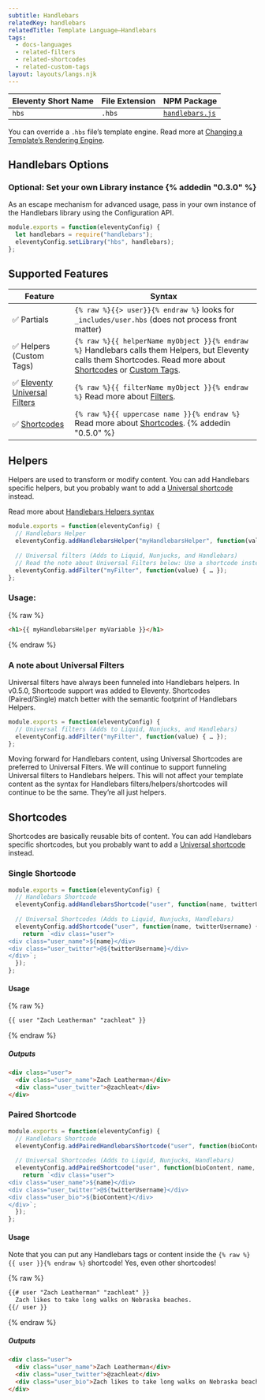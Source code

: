 ```yaml
---
subtitle: Handlebars
relatedKey: handlebars
relatedTitle: Template Language—Handlebars
tags:
  - docs-languages
  - related-filters
  - related-shortcodes
  - related-custom-tags
layout: layouts/langs.njk
---
```

| Eleventy Short Name | File Extension | NPM Package                                                |
| ------------------- | -------------- | ---------------------------------------------------------- |
| `hbs`               | `.hbs`         | [`handlebars.js`](https://github.com/wycats/handlebars.js) |

You can override a `.hbs` file’s template engine. Read more at [Changing a Template’s Rendering Engine](/docs/languages/#overriding-the-template-language).

## Handlebars Options

### Optional: Set your own Library instance {% addedin "0.3.0" %}

As an escape mechanism for advanced usage, pass in your own instance of the Handlebars library using the Configuration API.

```js
module.exports = function(eleventyConfig) {
  let handlebars = require("handlebars");
  eleventyConfig.setLibrary("hbs", handlebars);
};
```

## Supported Features

| Feature                                                                      | Syntax                                                                                                                                  |
| ---------------------------------------------------------------------------- | --------------------------------------------------------------------------------------------------------------------------------------- |
| ✅ Partials                                                                  | `{% raw %}{{> user}}{% endraw %}` looks for `_includes/user.hbs` (does not process front matter)                                                                                             |
| ✅ Helpers (Custom Tags)                                                                   | `{% raw %}{{ helperName myObject }}{% endraw %}` Handlebars calls them Helpers, but Eleventy calls them Shortcodes. Read more about [Shortcodes](/docs/shortcodes/) or [Custom Tags](/docs/custom-tags/).                                |
| ✅ [Eleventy Universal Filters](/docs/filters/#universal-filters) | `{% raw %}{{ filterName myObject }}{% endraw %}` Read more about [Filters](/docs/filters/). |
| ✅ [Shortcodes](/docs/shortcodes/) | `{% raw %}{{ uppercase name }}{% endraw %}` Read more about [Shortcodes](/docs/shortcodes/). {% addedin "0.5.0" %}|


<span id="filters"></span><span id="shortcodes"></span>

## Helpers

Helpers are used to transform or modify content. You can add Handlebars specific helpers, but you probably want to add a [Universal shortcode](/docs/filters/) instead.

Read more about [Handlebars Helpers syntax](http://handlebarsjs.com/#helpers)

```js
module.exports = function(eleventyConfig) {
  // Handlebars Helper
  eleventyConfig.addHandlebarsHelper("myHandlebarsHelper", function(value) { … });
  
  // Universal filters (Adds to Liquid, Nunjucks, and Handlebars)
  // Read the note about Universal Filters below: Use a shortcode instead!
  eleventyConfig.addFilter("myFilter", function(value) { … });
};
```

### Usage:

{% raw %}
```html
<h1>{{ myHandlebarsHelper myVariable }}</h1>
```
{% endraw %}

### A note about Universal Filters

Universal filters have always been funneled into Handlebars helpers. In v0.5.0, Shortcode support was added to Eleventy. Shortcodes (Paired/Single) match better with the semantic footprint of Handlebars Helpers.

```js
module.exports = function(eleventyConfig) {  
  // Universal filters (Adds to Liquid, Nunjucks, and Handlebars)
  eleventyConfig.addFilter("myFilter", function(value) { … });
};
```

Moving forward for Handlebars content, using Universal Shortcodes are preferred to Universal Filters. We will continue to support funneling Universal filters to Handlebars helpers. This will not affect your template content as the syntax for Handlebars filters/helpers/shortcodes will continue to be the same. They’re all just helpers.

## Shortcodes

Shortcodes are basically reusable bits of content. You can add Handlebars specific shortcodes, but you probably want to add a [Universal shortcode](/docs/shortcodes/) instead.

### Single Shortcode

```js
module.exports = function(eleventyConfig) {
  // Handlebars Shortcode
  eleventyConfig.addHandlebarsShortcode("user", function(name, twitterUsername) { … });
  
  // Universal Shortcodes (Adds to Liquid, Nunjucks, Handlebars)
  eleventyConfig.addShortcode("user", function(name, twitterUsername) {
    return `<div class="user">
<div class="user_name">${name}</div>
<div class="user_twitter">@${twitterUsername}</div>
</div>`;
  });
};
```

#### Usage

{% raw %}
```html
{{ user "Zach Leatherman" "zachleat" }}
```
{% endraw %}

##### Outputs

```html
<div class="user">
  <div class="user_name">Zach Leatherman</div>
  <div class="user_twitter">@zachleat</div>
</div>
```

### Paired Shortcode

```js
module.exports = function(eleventyConfig) {
  // Handlebars Shortcode
  eleventyConfig.addPairedHandlebarsShortcode("user", function(bioContent, name, twitterUsername) { … });
  
  // Universal Shortcodes (Adds to Liquid, Nunjucks, Handlebars)
  eleventyConfig.addPairedShortcode("user", function(bioContent, name, twitterUsername) {
    return `<div class="user">
<div class="user_name">${name}</div>
<div class="user_twitter">@${twitterUsername}</div>
<div class="user_bio">${bioContent}</div>
</div>`;
  });
};
```

#### Usage

Note that you can put any Handlebars tags or content inside the `{% raw %}{{ user }}{% endraw %}` shortcode! Yes, even other shortcodes!

{% raw %}
```html
{{# user "Zach Leatherman" "zachleat" }}
  Zach likes to take long walks on Nebraska beaches.
{{/ user }}
```
{% endraw %}

##### Outputs

```html
<div class="user">
  <div class="user_name">Zach Leatherman</div>
  <div class="user_twitter">@zachleat</div>
  <div class="user_bio">Zach likes to take long walks on Nebraska beaches.</div>
</div>
```